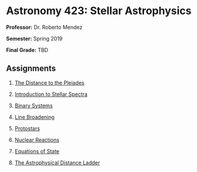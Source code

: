 Astronomy 423: Stellar Astrophysics
=======

**Professor:** Dr. Roberto Mendez

**Semester:** Spring 2019

**Final Grade:** TBD

## Assignments

1. [The Distance to the Pleiades](https://github.com/jbredall/ASTR423/blob/master/HW1/ASTR%20423%20Homework%201.ipynb)

2. [Introduction to Stellar Spectra](https://github.com/jbredall/ASTR423/blob/master/HW2/ASTR%20423%20Homework%202.ipynb)

3. [Binary Systems](https://github.com/jbredall/ASTR423/blob/master/HW3/ASTR%20423%20Homework%203.ipynb)

4. [Line Broadening](https://github.com/jbredall/ASTR423/blob/master/HW4/ASTR%20423%20Homework%204.ipynb)

5. [Protostars](https://github.com/jbredall/ASTR423/blob/master/HW5/ASTR%20423%20Homework%205.pdf)

6. [Nuclear Reactions](https://github.com/jbredall/ASTR423/blob/master/HW6/ASTR%20423%20Homework%206.pdf)

7. [Equations of State](https://github.com/jbredall/ASTR423/blob/master/HW7/ASTR%20423%20Homework%207.ipynb)

8. [The Astrophysical Distance Ladder](https://github.com/jbredall/ASTR423/blob/master/HW8/ASTR%20423%20HW%208.ipynb)
